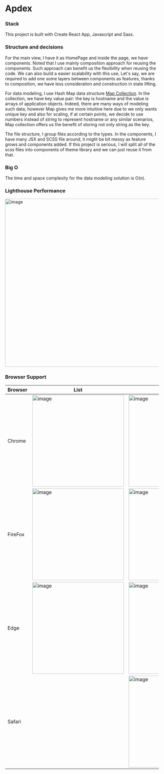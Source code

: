 # Apdex

### Stack

This project is built with Create React App, Javascript and Sass.
### Structure and decisions

For the main view, I have it as HomePage and inside the page, we have components. Noted that I use mainly composition approach for reusing the components. Such approach can benefit us the flexibility when reusing the code. We can also build a easier scalability with this use, Let's say, we are required to add one some layers between components as features, thanks to composition, we have less consideration and construction in state lifting.

For data modeling, I use Hash Map data structure [Map Collection](https://developer.mozilla.org/en-US/docs/Web/JavaScript/Reference/Global_Objects/Map). In the collection, we have key value pair: the key is hostname and the value is arrays of application objects. Indeed, there are many ways of modeling such data, however Map gives me more intuitive here due to we only wants unique key and also for scaling, if at certain points, we decide to use numbers instead of string to represent hostname or any similar scenarios, Map collection offers us the benefit of storing not only string as the key.

The file structure, I group files according to the types. In the components, I have many JSX and SCSS file around, it might be bit messy as feature grows and components added. If this project is serious, I will split all of the scss files into components of theme library and we can just reuse it from that.
### Big O

The time and space complexity for the data modeling solution is O(n).
### Lighthouse Performance

<img width="550" alt="image" src="https://user-images.githubusercontent.com/42298152/217593986-1007cd7e-e5e8-4928-a3ac-894a47b050d0.png">

### Browser Support 

|  Browser |  List  | Grid  | 
|---|---|---|
| Chrome  | <img width="300" alt="image" src="https://user-images.githubusercontent.com/42298152/217545129-e7d1d0d6-39c1-4c06-9488-203e9446489c.png">  | <img width="300" alt="image" src="https://user-images.githubusercontent.com/42298152/217545171-131cc690-9a30-4148-a074-f73d3993ae35.png">  | 
| FireFox  | <img width="300" alt="image" src="https://user-images.githubusercontent.com/42298152/217545467-b02765ea-648a-4513-b347-5a5ab4e739f7.png">  | <img width="300" alt="image" src="https://user-images.githubusercontent.com/42298152/217545426-723ceea9-e1d2-414c-bf3a-9d5ef805aa44.png">  | 
| Edge  | <img width="300" alt="image" src="https://user-images.githubusercontent.com/42298152/217545722-74f955ed-17a7-4ef2-b664-bd56147a6346.png">  | <img width="300" alt="image" src="https://user-images.githubusercontent.com/42298152/217545686-2ed1ac29-f8a8-4449-b5ea-e2cf6b7bc066.png"> | 
|Safari  |   | <img width="300" alt="image" src="https://user-images.githubusercontent.com/42298152/217544431-84aebe7b-0d2a-42e7-8c52-5503f4394e27.png">  |




